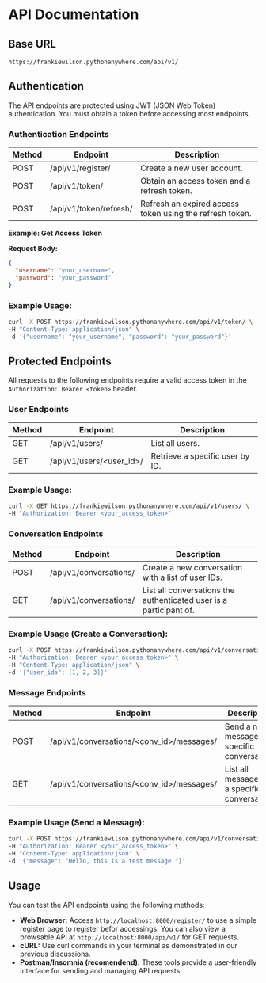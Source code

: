 # API Documentation

## Base URL
```
https://frankiewilson.pythonanywhere.com/api/v1/
```

## Authentication
The API endpoints are protected using JWT (JSON Web Token) authentication. You must obtain a token before accessing most endpoints. 

### Authentication Endpoints
| Method | Endpoint               | Description                                   |
|--------|-----------------------|-----------------------------------------------|
| POST   | /api/v1/register/     | Create a new user account.                   |
| POST   | /api/v1/token/        | Obtain an access token and a refresh token.  |
| POST   | /api/v1/token/refresh/| Refresh an expired access token using the refresh token. |

**Example: Get Access Token**

**Request Body:**
```json
{
  "username": "your_username",
  "password": "your_password"
}
```

### Example Usage:
```bash
curl -X POST https://frankiewilson.pythonanywhere.com/api/v1/token/ \
-H "Content-Type: application/json" \
-d '{"username": "your_username", "password": "your_password"}'
```

## Protected Endpoints
All requests to the following endpoints require a valid access token in the `Authorization: Bearer <token>` header.

### User Endpoints
| Method | Endpoint                  | Description                          |
|--------|---------------------------|--------------------------------------|
| GET    | /api/v1/users/            | List all users.                     |
| GET    | /api/v1/users/<user_id>/   | Retrieve a specific user by ID.    |

### Example Usage:
```bash
curl -X GET https://frankiewilson.pythonanywhere.com/api/v1/users/ \
-H "Authorization: Bearer <your_access_token>"
```

### Conversation Endpoints
| Method | Endpoint                       | Description                                          |
|--------|--------------------------------|------------------------------------------------------|
| POST   | /api/v1/conversations/         | Create a new conversation with a list of user IDs. |
| GET    | /api/v1/conversations/         | List all conversations the authenticated user is a participant of. |

### Example Usage (Create a Conversation):
```bash
curl -X POST https://frankiewilson.pythonanywhere.com/api/v1/conversations/ \
-H "Authorization: Bearer <your_access_token>" \
-H "Content-Type: application/json" \
-d '{"user_ids": [1, 2, 3]}'
```

### Message Endpoints
| Method | Endpoint                            | Description                                   |
|--------|-------------------------------------|-----------------------------------------------|
| POST   | /api/v1/conversations/<conv_id>/messages/ | Send a new message to a specific conversation. |
| GET    | /api/v1/conversations/<conv_id>/messages/ | List all messages in a specific conversation. |

### Example Usage (Send a Message):
```bash
curl -X POST https://frankiewilson.pythonanywhere.com/api/v1/conversations/<conv_id>/messages/ \
-H "Authorization: Bearer <your_access_token>" \
-H "Content-Type: application/json" \
-d '{"message": "Hello, this is a test message."}'
```

## Usage
You can test the API endpoints using the following methods:

- **Web Browser:** Access `http://localhost:8000/register/` to use a simple register page to register befor accessings. You can also view a browsable API at `http://localhost:8000/api/v1/` for GET requests.
- **cURL:** Use curl commands in your terminal as demonstrated in our previous discussions.
- **Postman/Insomnia (recomendend):** These tools provide a user-friendly interface for sending and managing API requests.